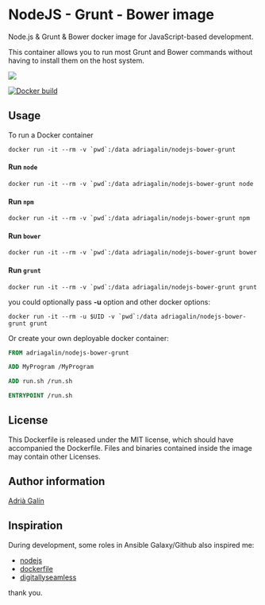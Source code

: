 NodeJS - Grunt - Bower image
============================

Node.js & Grunt & Bower docker image for JavaScript-based development.

This container allows you to run most Grunt and Bower commands without having to install them on the host system.

[![](https://imagelayers.io/badge/adriagalin/nodejs-bower-grunt:latest.svg)](https://imagelayers.io/?images=adriagalin/nodejs-bower-grunt:latest)

[![Docker build](http://dockeri.co/image/adriagalin/nodejs-bower-grunt)](https://registry.hub.docker.com/u/adriagalin/nodejs-bower-grunt/)

Usage
-----

To run a Docker container

```
docker run -it --rm -v `pwd`:/data adriagalin/nodejs-bower-grunt
```

#### Run `node`

```
docker run -it --rm -v `pwd`:/data adriagalin/nodejs-bower-grunt node
```

#### Run `npm`

```
docker run -it --rm -v `pwd`:/data adriagalin/nodejs-bower-grunt npm
```

#### Run `bower`

```
docker run -it --rm -v `pwd`:/data adriagalin/nodejs-bower-grunt bower
```

#### Run `grunt`

```
docker run -it --rm -v `pwd`:/data adriagalin/nodejs-bower-grunt grunt
```

you could optionally pass **-u** option and other docker options:

```
docker run -it --rm -u $UID -v `pwd`:/data adriagalin/nodejs-bower-grunt grunt
```

Or create your own deployable docker container:

```Dockerfile
FROM adriagalin/nodejs-bower-grunt

ADD MyProgram /MyProgram

ADD run.sh /run.sh

ENTRYPOINT /run.sh
```

License
-------

This Dockerfile is released under the MIT license, which should have accompanied the Dockerfile. Files and binaries contained inside the image may contain other Licenses.

Author information
------------------

[Adrià Galín](http://www.adriagalin.com)

Inspiration
-----------

During development, some roles in Ansible Galaxy/Github also inspired me:

-	[nodejs](https://github.com/nodejs/docker-node)
-	[dockerfile](https://github.com/dockerfile/nodejs-bower-grunt)
-	[digitallyseamless](https://github.com/DigitallySeamless/docker-nodejs-bower-grunt)

thank you.
